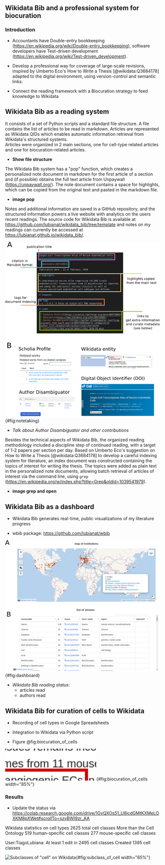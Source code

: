 ## Wikidata Bib and a professional system for biocuration

### Introduction 

* Accountants have Double-entry bookkeeping (https://en.wikipedia.org/wiki/Double-entry_bookkeeping), software developers have Test-driven development (https://en.wikipedia.org/wiki/Test-driven_development).

* Develop a professional way for coverage of large-scale revisions, inspired by Umberto Eco's How to Write a Thesis [@wikidata:Q3684178] adapted to the digital environment, using version-control and semantic links. 

* Connect the reading framework with a Biocuration strategy to feed knowledge to Wikidata

## Wikidata Bib as a reading system 

It consists of a set of Python scripts and a standard file structure. 
A file contains the list of articles to be read in markdown. Articles are represented as Wikidata QIDs which enables automatic information retrieval from Wikidata's structured systems.  
Articles were organized in 2 main sections, one for cell-type related articles and one for biocuration-related articles. 

* __Show file structure__

The Wikidata Bib system has a "pop" function, which creates a personalized note document in markdown for the first article of a section and (if possible) obtains the full text article from Unpaywall (https://unpaywall.org/). 
The note document contains a space for highlights, which can be copied from the original text and pasted in the markdown file.

* __image pop__

Notes and additional information are saved in a GitHub repository, and the structured information powers a live website with analytics on the users recent readings. 
The source code for Wikidata Bib is available at https://github.com/lubianat/wikidata_bib/tree/template and notes on my readings can currently be accessed at https://lubianat.github.io/wikidata_bib/.

![Wikidata Bib's platform for note taking](images/note_taking_station_annotated_with_links.png){#fig:notetaking}


- _Talk about Author Disambiguator and other contributions_


Besides the technical aspects of Wikidata Bib, the organized reading methodology included a discipline step of continued reading, with a target of 1-2 papers per section per day.
Based on Umberto Eco's suggestion on How to Write a Thesis [@wikidata:Q3684178] to develop a careful indexing system for literature, an index document was constructed containing the topics of interest for writing the thesis. 
The topics were added as plain text in the personalized note documents, allowing batch retrieval of articles of interest via the command line, using `grep` (https://en.wikipedia.org/w/index.php?title=Grep&oldid=1039541979).  

* __image grep and open__

## Wikidata Bib as a dashboard 

* Wikidata Bib generates real-time, public visualizations of my literature progress

* wbib package: https://github.com/lubianat/wbib

![Wikidata Bib queries for institutions of authors and most read venues](images/wikidata_bib_display.png){#fig:dashboard}

* _Wikidata Bib reading status_:
    - articles read
    - authors read 

## Wikidata Bib for curation of cells to Wikidata

* Recording of cell types in Google Spreadsheets

* Integration to Wikidata via Python script

* Figure @fig:biocuration_of_cells

![Wikidata Bib was coupled with a biocuration framework for cell types](images/biocuration_of_cells.png){#fig:biocuration_of_cells width="85%"}

### Results 

* Update the status via <https://colab.research.google.com/drive/1GvQXOs51_U8icdGMtKXMeLOXKM8pXWet#scrollTo=szvBWI9zr_AA>

Wikidata statistics on cell types
2625 total cell classes
More than the Cell Ontology
519 human-specific cell classes 
277 mouse-specific cell classes 

User:TiagoLubiana: 
At least 1 edit in 2495 cell classes
Created 1395 cell classes

![Subclasses of "cell" on Wikidata](https://keep.google.com/u/0/media/v2/1WoYkTz0M-ew_Tay-DpmOr2zyyCalnmsyd_2Ysq3pyNaJ7R5CIQnfdvZTDviBcvc/18W-amXz1489obuE7Tqb-AQHZKa-x-aVaH7QsO3x7Cy7lz-4a6AMzaGdLffzB?sz=512&accept=image%2Fgif%2Cimage%2Fjpeg%2Cimage%2Fjpg%2Cimage%2Fpng%2Cimage%2Fwebp){#fig:subclass_of_cell width="85%"}

